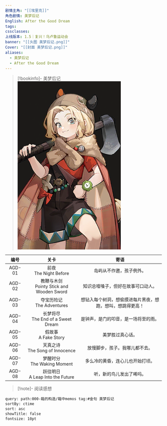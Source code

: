```yaml
---
剧情主角: "[[埃里克]]"
角色剧情: 美梦后记
English: After the Good Dream
tags: 
cssclasses: 
上线版本: 1.5｜复兴！乌卢鲁运动会
banner: "[[头图 美梦后记.png]]"
Cover: "[[封面 美梦后记.png]]"
aliases:
  - 美梦后记
  - After the Good Dream
---
```

> [!bookinfo]- 美梦后记
> ![封面 美梦后记](assets/埃里克·美梦后记.assets/封面%20美梦后记.png)
> 
|  编号  |                     关卡                     |                            寄语                            |
| :----: | :------------------------------------------: | :--------------------------------------------------------: |
| AGD-01 |          前夜<br/>The Night Before           |                  岛屿从不作邀，孩子例外。                  |
| AGD-02 | 教鞭与木剑<br/>Pointy Stick and Wooden Sword |             知识总噎嗓子，但好在故事可口动人。             |
| AGD-03 |        夺宝历险记<br/>The Adventures         | 想钻入每个树洞，想偷摸进每片黑夜，想跑，想叫，想跳得更高！ |
| AGD-04 |    长梦将尽<br/>The End of a Sweet Dream     |            是钟声，是门的叩音，是一场将至的雨。            |
| AGD-05 |           假故事<br />A Fake Story           |                      美梦胜过真心话。                      |
| AGD-06 |      天真之诗<br/>The Song of Innocence      |               放慢脚步，孩子。我哪儿都不去。               |
| AGD-07 |        梦醒时分<br/>The Waking Moment        |              多么冷的黄昏，连心儿也开始打顷。              |
| AGD-08 |     跃往明日<br/>A Leap Into the Future      |                  听，新的鸟儿发出了唏吗。                  |

> [!note]- 阅读感想

~~~~note-gallery
query: path:000-箱的构造/箱中memos tag:#金句 美梦后记
sortBy: ctime
sort: asc
showTitle: false
fontsize: 10pt
~~~~
